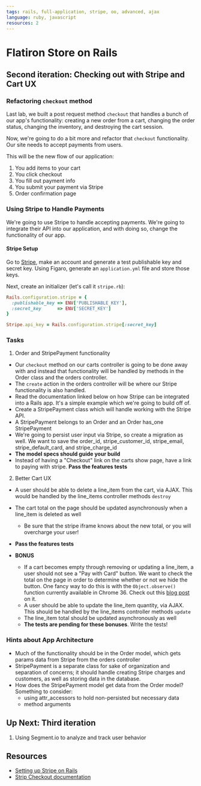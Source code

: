 ```yaml
---
tags: rails, full-application, stripe, oo, advanced, ajax
language: ruby, javascript
resources: 2
---
```


# Flatiron Store on Rails

## Second iteration: Checking out with Stripe and Cart UX

### Refactoring `checkout` method

Last lab, we built a post request method `checkout` that handles a bunch of our app's functionality: creating a new order from a cart, changing the order status, changing the inventory, and destroying the cart session.

Now, we're going to do a bit more and refactor that `checkout` functionality. Our site needs to accept payments from users.

This will be the new flow of our application:

1. You add items to your cart
2. You click checkout
3. You fill out payment info
4. You submit your payment via Stripe
5. Order confirmation page 

### Using Stripe to Handle Payments

We're going to use Stripe to handle accepting payments. We're going to integrate their API into our application, and with doing so, change the functionality of our app.

#### Stripe Setup

Go to [Stripe](https://stripe.com/), make an account and generate a test publishable key and secret key. Using Figaro, generate an `application.yml` file and store those keys.


Next, create an initializer (let's call it `stripe.rb`):

```ruby
Rails.configuration.stripe = {
  :publishable_key => ENV['PUBLISHABLE_KEY'],
  :secret_key      => ENV['SECRET_KEY']
}

Stripe.api_key = Rails.configuration.stripe[:secret_key]
```

### Tasks

1. Order and StripePayment functionality
  * Our `checkout` method on our carts controller is going to be done away with and instead that functionality will be handled by methods in the Order class and the orders controller.
  * The `create` action in the orders controller will be where our Stripe functionality is also handled.
  * Read the documentation linked below on how Stripe can be integrated into a Rails app. It's a simple example which we're going to build off of.
  * Create a StripePayment class which will handle working with the Stripe API.
  * A StripePayment belongs to an Order and an Order has_one StripePayment
  * We're going to persist user input via Stripe, so create a migration as well. We want to save the order_id, stripe_customer_id, stripe_email, stripe_default_card, and stripe_charge_id
  * **The model specs should guide your build**
  * Instead of having a "Checkout" link on the carts show page, have a link to paying with stripe. **Pass the features tests**

2. Better Cart UX
  * A user should be able to delete a line_item from the cart, via AJAX. This would be handled by the line_items controller methods `destroy`
  * The cart total on the page should be updated asynchronously when a line_item is deleted as well
    * Be sure that the stripe iframe knows about the new total, or you will overcharge your user!
  * **Pass the features tests**

  * **BONUS**
    * If a cart becomes empty through removing or updating a line_item, a user should not see a "Pay with Card" button. We want to check the total on the page in order to determine whether or not we hide the button. One fancy way to do this is with the `Object.observe()` function currently available in Chrome 36. Check out this [blog post](http://kiafathi.azurewebsites.net/observations-about-object-observe/) on it.
    * A user should be able to update the line_item quantity, via AJAX. This should be handled by the line_items controller methods `update`
    * The line_item total should be updated asynchronously as well
    * **The tests are pending for these bonuses**. Write the tests!

### Hints about App Architecture 

* Much of the functionality should be in the Order model, which gets params data from Stripe from the orders controller
* StripePayment is a separate class for sake of organization and separation of concerns; it should handle creating Stripe charges and customers, as well as storing data in the database.
* How does the StripePayment model get data from the Order model? Something to consider:
  * using attr_accessors to hold non-persisted but necessary data
  * method arguments

## Up Next: Third iteration

1. Using Segment.io to analyze and track user behavior

## Resources
* [Setting up Stripe on Rails](https://stripe.com/docs/checkout/guides/rails)
* [Strip Checkout documentation](https://stripe.com/docs/checkout)
